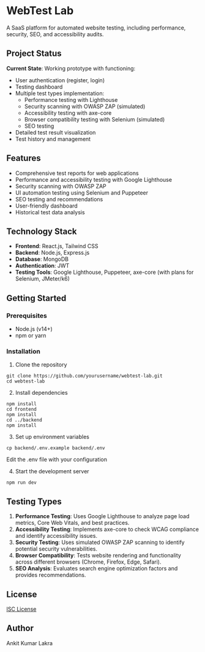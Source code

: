 # WebTest Lab

A SaaS platform for automated website testing, including performance, security, SEO, and accessibility audits.

## Project Status

**Current State**: Working prototype with functioning:
- User authentication (register, login)
- Testing dashboard
- Multiple test types implementation:
  - Performance testing with Lighthouse
  - Security scanning with OWASP ZAP (simulated)
  - Accessibility testing with axe-core
  - Browser compatibility testing with Selenium (simulated)
  - SEO testing
- Detailed test result visualization
- Test history and management

## Features

- Comprehensive test reports for web applications
- Performance and accessibility testing with Google Lighthouse
- Security scanning with OWASP ZAP
- UI automation testing using Selenium and Puppeteer
- SEO testing and recommendations
- User-friendly dashboard
- Historical test data analysis

## Technology Stack

- **Frontend**: React.js, Tailwind CSS
- **Backend**: Node.js, Express.js
- **Database**: MongoDB
- **Authentication**: JWT
- **Testing Tools**: Google Lighthouse, Puppeteer, axe-core (with plans for Selenium, JMeter/k6)

## Getting Started

### Prerequisites

- Node.js (v14+)
- npm or yarn

### Installation

1. Clone the repository
```
git clone https://github.com/yourusername/webtest-lab.git
cd webtest-lab
```

2. Install dependencies
```
npm install
cd frontend
npm install
cd ../backend
npm install
```

3. Set up environment variables
```
cp backend/.env.example backend/.env
```
Edit the .env file with your configuration

4. Start the development server
```
npm run dev
```

## Testing Types

1. **Performance Testing**: Uses Google Lighthouse to analyze page load metrics, Core Web Vitals, and best practices.
2. **Accessibility Testing**: Implements axe-core to check WCAG compliance and identify accessibility issues.
3. **Security Testing**: Uses simulated OWASP ZAP scanning to identify potential security vulnerabilities.
4. **Browser Compatibility**: Tests website rendering and functionality across different browsers (Chrome, Firefox, Edge, Safari).
5. **SEO Analysis**: Evaluates search engine optimization factors and provides recommendations.

## License

[ISC License](LICENSE)

## Author

Ankit Kumar Lakra 